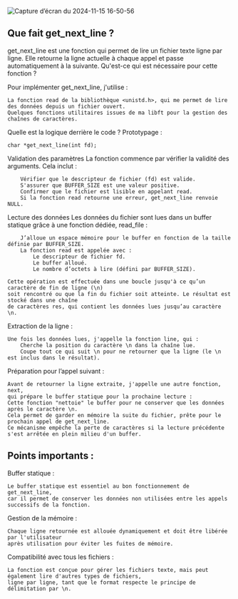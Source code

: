 ![Capture d’écran du 2024-11-15 16-50-56](https://github.com/user-attachments/assets/aa046005-51e6-4051-bbbc-3a80a9dad21e)

Que fait get_next_line ?
-
get_next_line est une fonction qui permet de lire un fichier texte ligne par ligne. Elle retourne la ligne actuelle à chaque appel et passe automatiquement à la suivante.
Qu'est-ce qui est nécessaire pour cette fonction ?

Pour implémenter get_next_line, j'utilise :

    La fonction read de la bibliothèque <unistd.h>, qui me permet de lire des données depuis un fichier ouvert.
    Quelques fonctions utilitaires issues de ma libft pour la gestion des chaînes de caractères.

Quelle est la logique derrière le code ?
Prototypage :

    char *get_next_line(int fd);

  Validation des paramètres
  La fonction commence par vérifier la validité des arguments. Cela inclut :
    
        Vérifier que le descripteur de fichier (fd) est valide.
        S'assurer que BUFFER_SIZE est une valeur positive.
        Confirmer que le fichier est lisible en appelant read.
        Si la fonction read retourne une erreur, get_next_line renvoie NULL.

  Lecture des données
  Les données du fichier sont lues dans un buffer statique grâce à une fonction dédiée, read_file :
    
        J’alloue un espace mémoire pour le buffer en fonction de la taille définie par BUFFER_SIZE.
        La fonction read est appelée avec :
            Le descripteur de fichier fd.
            Le buffer alloué.
            Le nombre d’octets à lire (défini par BUFFER_SIZE).

    Cette opération est effectuée dans une boucle jusqu'à ce qu’un caractère de fin de ligne (\n)
    soit rencontré ou que la fin du fichier soit atteinte. Le résultat est stocké dans une chaîne
    de caractères res, qui contient les données lues jusqu’au caractère \n.

  Extraction de la ligne :
    
    Une fois les données lues, j'appelle la fonction line, qui :
        Cherche la position du caractère \n dans la chaîne lue.
        Coupe tout ce qui suit \n pour ne retourner que la ligne (le \n est inclus dans le résultat).

  Préparation pour l’appel suivant :
    
    Avant de retourner la ligne extraite, j'appelle une autre fonction, next,
    qui prépare le buffer statique pour la prochaine lecture :
    Cette fonction "nettoie" le buffer pour ne conserver que les données après le caractère \n.
    Cela permet de garder en mémoire la suite du fichier, prête pour le prochain appel de get_next_line.
    Ce mécanisme empêche la perte de caractères si la lecture précédente s'est arrêtée en plein milieu d'un buffer.

Points importants :
-
  Buffer statique :
    
    Le buffer statique est essentiel au bon fonctionnement de get_next_line,
    car il permet de conserver les données non utilisées entre les appels successifs de la fonction.

  Gestion de la mémoire :
    
    Chaque ligne retournée est allouée dynamiquement et doit être libérée par l'utilisateur
    après utilisation pour éviter les fuites de mémoire.

  Compatibilité avec tous les fichiers :
    
    La fonction est conçue pour gérer les fichiers texte, mais peut également lire d'autres types de fichiers,
    ligne par ligne, tant que le format respecte le principe de délimitation par \n.
